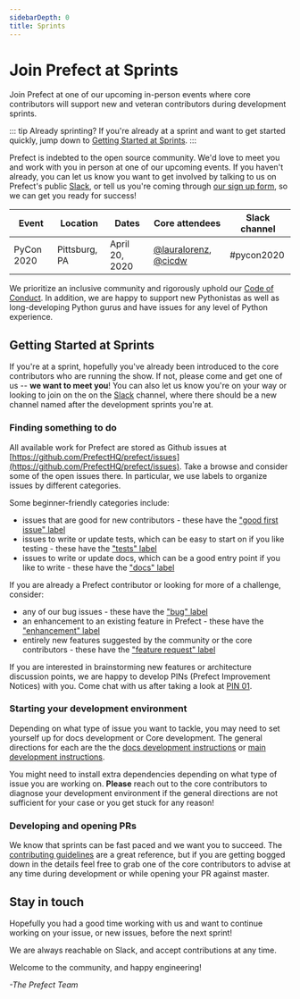 ```yaml
---
sidebarDepth: 0
title: Sprints
---
```


# Join Prefect at Sprints

Join Prefect at one of our upcoming in-person events where core contributors will support new and veteran contributors during development sprints.

::: tip Already sprinting?
If you're already at a sprint and want to get started quickly, jump down to [Getting Started at Sprints](#getting-started-at-sprints).
:::

Prefect is indebted to the open source community. We'd love to meet you and work with you in person at one of our upcoming events. If you haven't already, you can let us know you want to get involved by talking to us on Prefect's public [Slack](https://join.slack.com/t/prefect-community/shared_invite/enQtODQ3MTA2MjI4OTgyLTliYjEyYzljNTc2OThlMDE4YmViYzk3NDU4Y2EzMWZiODM0NmU3NjM0NjIyNWY0MGIxOGQzODMxNDMxYWYyOTE), or tell us you're coming through [our sign up form](https://forms.gle/mMtATfmhbYKSwqWc9), so we can get you ready for success!

| Event  | Location | Dates | Core attendees | Slack channel |
| ------------- | ------------- |  ------------- |  ------------- |  ------------- |
| PyCon 2020  | Pittsburg, PA  | April 20, 2020|  [@lauralorenz](https://github.com/lauralorenz), [@cicdw](https://github.com/cicdw) <br>  | #pycon2020 |

We prioritize an inclusive community and rigorously uphold our [Code of Conduct](../code_of_conduct.html). In addition, we are happy to support new Pythonistas as well as long-developing Python gurus and have issues for any level of Python experience.

## Getting Started at Sprints

If you're at a sprint, hopefully you've already been introduced to the core contributors who are running the show. If not, please come and get one of us -- **we want to meet you**! You can also let us know you're on your way or looking to join on the on the [Slack](https://join.slack.com/t/prefect-community/shared_invite/enQtODQ3MTA2MjI4OTgyLTliYjEyYzljNTc2OThlMDE4YmViYzk3NDU4Y2EzMWZiODM0NmU3NjM0NjIyNWY0MGIxOGQzODMxNDMxYWYyOTE) channel, where there should be a new channel named after the development sprints you're at.

### Finding something to do

All available work for Prefect are stored as Github issues at [https://github.com/PrefectHQ/prefect/issues](https://github.com/PrefectHQ/prefect/issues). Take a browse and consider some of the open issues there. In particular, we use labels to organize issues by different categories.

Some beginner-friendly categories include:

- issues that are good for new contributors - these have the ["good first issue" label](https://github.com/PrefectHQ/prefect/issues?q=is%3Aissue+is%3Aopen+label%3A%22good+first+issue%22)
- issues to write or update tests, which can be easy to start on if you like testing - these have the ["tests" label](https://github.com/PrefectHQ/prefect/issues?q=is%3Aopen+is%3Aissue+label%3Atests)
- issues to write or update docs, which can be a good entry point if you like to write - these have the ["docs" label](https://github.com/PrefectHQ/prefect/issues?q=is%3Aissue+is%3Aopen+label%3Adocs)

If you are already a Prefect contributor or looking for more of a challenge, consider:

- any of our bug issues - these have the ["bug" label](https://github.com/PrefectHQ/prefect/issues?utf8=%E2%9C%93&q=is%3Aissue+is%3Aopen+label%3Abug+)
- an enhancement to an existing feature in Prefect - these have the ["enhancement" label](https://github.com/PrefectHQ/prefect/issues?q=is%3Aissue+is%3Aopen+label%3Aenhancement)
- entirely new features suggested by the community or the core contributors - these have the ["feature request" label](https://github.com/PrefectHQ/prefect/issues?utf8=%E2%9C%93&q=is%3Aissue+is%3Aopen+label%3A%22feature+request%22+)

If you are interested in brainstorming new features or architecture discussion points, we are happy to develop PINs (Prefect Improvement Notices) with you. Come chat with us after taking a look at [PIN 01](../PINs/PIN-01-Introduce-PINs.html).

### Starting your development environment

Depending on what type of issue you want to tackle, you may need to set yourself up for docs development or Core development. The general directions for each are the the [docs development instructions](documentation.html#previewing-docs-locally) or [main development instructions](overview.html).

You might need to install extra dependencies depending on what type of issue you are working on. **Please** reach out to the core contributors to diagnose your development environment if the general directions are not sufficient for your case or you get stuck for any reason!

### Developing and opening PRs

We know that sprints can be fast paced and we want you to succeed. The [contributing guidelines](contributing.html) are a great reference, but if you are getting bogged down in the details feel free to grab one of the core contributors to advise at any time during development or while opening your PR against master.

## Stay in touch

Hopefully you had a good time working with us and want to continue working on your issue, or new issues, before the next sprint!

We are always reachable on Slack, and accept contributions at any time.

Welcome to the community, and happy engineering!

*-The Prefect Team*